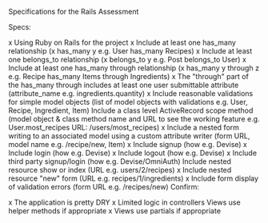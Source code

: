 Specifications for the Rails Assessment

Specs:

x Using Ruby on Rails for the project
x Include at least one has_many relationship (x has_many y e.g. User has_many Recipes)
x Include at least one belongs_to relationship (x belongs_to y e.g. Post belongs_to User)
x Include at least one has_many through relationship (x has_many y through z e.g. Recipe has_many Items through Ingredients)
x The "through" part of the has_many through includes at least one user submittable attribute (attribute_name e.g. ingredients.quantity)
x Include reasonable validations for simple model objects (list of model objects with validations e.g. User, Recipe, Ingredient, Item)
 Include a class level ActiveRecord scope method (model object & class method name and URL to see the working feature e.g. User.most_recipes URL: /users/most_recipes)
x Include a nested form writing to an associated model using a custom attribute writer (form URL, model name e.g. /recipe/new, Item)
x Include signup (how e.g. Devise)
x Include login (how e.g. Devise)
x Include logout (how e.g. Devise)
x Include third party signup/login (how e.g. Devise/OmniAuth)
 Include nested resource show or index (URL e.g. users/2/recipes)
x Include nested resource "new" form (URL e.g. recipes/1/ingredients)
x Include form display of validation errors (form URL e.g. /recipes/new)
Confirm:

x The application is pretty DRY
x Limited logic in controllers
 Views use helper methods if appropriate
x Views use partials if appropriate